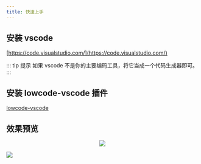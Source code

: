 ```yaml
---
title: 快速上手
---
```


## 安装 vscode

[https://code.visualstudio.com/](https://code.visualstudio.com/)

::: tip 提示
如果 vscode 不是你的主要编码工具，将它当成一个代码生成器即可。
:::

## 安装 lowcode-vscode 插件

[lowcode-vscode](https://marketplace.visualstudio.com/items?itemName=wjkang.lowcode)

## 效果预览

<p align="center"><img src="https://jaycewu.gitee.io/image-hosting/lowcode-preview.gif"/></p>

![](https://gitee.com/img-host/img-host/raw/master//2020/11/03/1604413145869.gif)